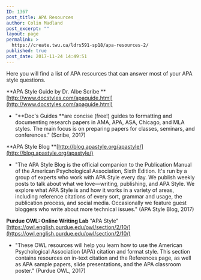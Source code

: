 ```yaml
---
ID: 1367
post_title: APA Resources
author: Colin Madland
post_excerpt: ""
layout: page
permalink: >
  https://create.twu.ca/ldrs591-sp18/apa-resources-2/
published: true
post_date: 2017-11-24 14:49:51
---
```

Here you will find a list of APA resources that can answer most of your APA style questions.

**APA Style Guide by Dr. Albe Scribe ** [http://www.docstyles.com/apaguide.html](http://www.docstyles.com/apaguide.html)

* "**Doc's Guides **are concise (free!) guides to formatting and documenting research papers in AMA, APA, ASA, Chicago, and MLA styles. The main focus is on preparing papers for classes, seminars, and conferences." (Scribe, 2017)

**APA Style Blog **[http://blog.apastyle.org/apastyle/](http://blog.apastyle.org/apastyle/)

* "The APA Style Blog is the official companion to the Publication Manual of the American Psychological Association, Sixth Edition.  It's run by a group of experts who work with APA Style every day. We publish weekly posts to talk about what we love—writing, publishing, and APA Style. We explore what APA Style is and how it works in a variety of areas, including reference citations of every sort, grammar and usage, the publication process, and social media. Occasionally we feature guest bloggers who write about more technical issues." (APA Style Blog, 2017)

**Purdue OWL: Online Writing Lab**  "APA Style"  [https://owl.english.purdue.edu/owl/section/2/10/](https://owl.english.purdue.edu/owl/section/2/10/)

* "These OWL resources will help you learn how to use the American Psychological Association (APA) citation and format style. This section contains resources on in-text citation and the References page, as well as APA sample papers, slide presentations, and the APA classroom poster." (Purdue OWL, 2017)